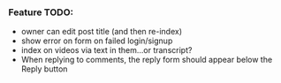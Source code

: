 ### Feature TODO:
- owner can edit post title (and then re-index)
- show error on form on failed login/signup
- index on videos via text in them...or transcript?
- When replying to comments, the reply form should appear below the Reply button
